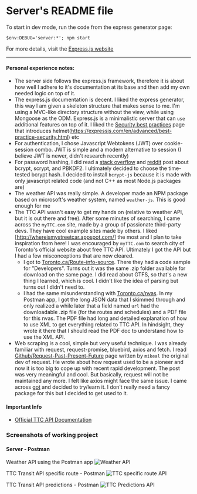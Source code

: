 # Server's README file

To start in dev mode, run the code from the express generator page:

```
$env:DEBUG='server:*'; npm start
```
For more details, visit the [Express.js website](https://expressjs.com/en/starter/generator.html)

------------------------------

#### Personal experience notes:

- The server side follows the express.js framework, therefore it is about how well I adhere to it's documentation at its base and then add my own needed logic on top of it.
- The express.js documentation is decent. I liked the express generator, this way I am given a skeleton structure that makes sense to me. I'm using a MVC-like directory structure without the view, while using Mongoose as the ODM. Express.js is a minimalistic server that can `use` additional features on top of it. I liked the [Security best practices]() page that introduces helmet(https://expressjs.com/en/advanced/best-practice-security.html) etc
- For authentication, I chose Javascript Webtokens (JWT) over cookie-session combo. JWT is simple and a modern alternative to session (I believe JWT is newer, didn't research recently)
- For password hashing, I did read a [stack overflow](https://security.stackexchange.com/questions/26245/is-bcrypt-better-than-scrypt) and [reddit](https://www.reddit.com/r/node/comments/4u1jcn/is_bcrypt_the_best_possible_password_hashing/) post about bcrypt, scrypt, and PBKDF2. I ultimately decided to choose the time-tested bcrypt hash. I decided to install `bcrypt-js` because it is made with only javascript related code (and not C++ as most Node.js packages are)
- The weather API was really simple. A developer made an NPM package based on microsoft's weather system, named `weather-js`. This is good enough for me
- The TTC API wasn't easy to get my hands on (relative to weather API, but it is out there and free). After some minutes of searching, I came across the `myTTC.com` site, made by a group of passionate third-party devs. They have cool example sites made by others. I liked [http://whereismystreetcar.appspot.com/] the most and I plan to take inspiration from here! I was encouraged by `myTTC.com` to search city of Toronto's official website about free TTC API. Ultimately I got the API but I had a few misconceptions that are now cleared. 
  - I got to [Toronto.ca/Route-info-source](https://open.toronto.ca/dataset/ttc-routes-and-schedules/). There they had a code sample for "Developers". Turns out it was the same .zip folder available for download on the same page. I did read about GTFS, so that's a new thing I learned, which is cool. I didn't like the idea of parsing but turns out I didn't need to. 
  - I had the same misunderstanding with [Toronto.ca/nvas](https://open.toronto.ca/dataset/ttc-real-time-next-vehicle-arrival-nvas/). In my Postman app, I got the long JSON data that I skimmed through and only realized a while later that a field named `url` had the downloadable .zip file (for the routes and schedules) and a PDF file for this nvas. The PDF file had long and detailed explanation of how to use XML to get everything related to TTC API. In hindsight, they wrote it there that I should read the PDF doc to understand how to use the XML API.
- Web scraping is a cool, simple but very useful technique. I was already familiar with request, request-promise, bluebird, axios and fetch. I read [Github/Request-Past-Present-Future](https://github.com/request/request/issues/3142) page written by `mikeal` the original dev of request. He wrote about how request used to be a pioneer and now it is too big to cope up with recent rapid development. The post was very meaningful and cool. But basically, request will not be maintained any more. I felt like axios might face the same issue. I came across [got](https://github.com/sindresorhus/got#comparison) and decided to try/learn it. I don't really need a fancy package for this but I decided to get used to it.

#### Important Info

- [Official TTC API Documentation](https://ckan0.cf.opendata.inter.prod-toronto.ca/dataset/8217e43a-bba2-4e6c-82f5-bf6d1a52545d/resource/ec9a4a76-a963-4cfb-85d9-044b5a87af77/download/xml-feed-documentation.pdf)

### Screenshots of working project

#### Server - Postman

Weather API using the Postman app
![Weather API](https://tenzint.github.com/tenzinhub/server/weather.png)

TTC Transit API specific route - Postman
![TTC specific route API](https://tenzint.github.com/tenzinhub/server/ttc-specific-route.png)

TTC Transit API predictions - Postman
![TTC Predictions API](https://tenzint.github.com/tenzinhub/server/ttc-predictions.png)
